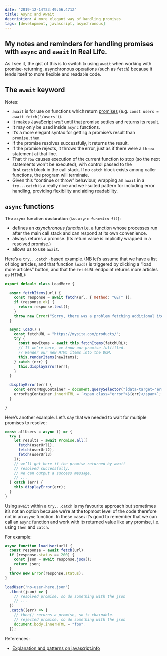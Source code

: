 ```yaml
---
date: "2019-12-14T23:49:56.471Z"
title: Async and Await
description: A more elegant way of handling promises
tags: [development, javascript, asynchronous]
---
```

My notes and reminders for handling promises with `async` and `await` In Real Life.
---

As I see it, the gist of this is to switch to using `await` when working with promise-returning, asynchronous operations (such as `fetch`) because it lends itself to more flexible and readable code.

## The `await` keyword

Notes:

- `await` is for use on functions which return [promises](https://fuzzylogic.me/posts/javascript-promises-explained/) (e.g. `const users = await fetch('/users')`).
- It makes JavaScript _wait_ until that promise settles and returns its result. 
- It may only be used inside `async` functions.
- It’s a more elegant syntax for getting a promise‘s result than `promise.then`.
- If the promise resolves successfully, it returns the result.
- If the promise rejects, it throws the error, just as if there were a `throw` statement at that line.
- That `throw` causes execution of the current function to stop (so the next statements won't be executed), with control passed to the first `catch` block in the call stack. If no `catch` block exists among caller functions, the program will terminate.
- Given this “continue or throw” behaviour, wrapping an `await` in a `try...catch` is a really nice and well-suited pattern for including error handling, providing flexibility and aiding readability.

## `async` functions

The `async` function declaration (i.e. `async function f()`):

- defines an _asynchronous function_ i.e. a function whose processes run after the main call stack and can respond at its own convenience.
- always returns a promise. (Its return value is implicitly wrapped in a resolved promise.)
- allows us to use `await`.

Here’s a `try...catch` -based example. (NB let’s assume that we have a list of blog articles, and that function `load()` is triggered by clicking a “load more articles” button, and that the `fetchURL` endpoint returns more articles as HTML):

``` js
export default class LoadMore {

  async fetchItems(url) {
    const response = await fetch(url, { method: "GET" });
    if (response.ok) {
      return response.text();
    }
    throw new Error("Sorry, there was a problem fetching additional items.");
  }

  async load() {
    const fetchURL = "https://mysite.com/products/";
    try {
      const newItems = await this.fetchItems(fetchURL);
      // If we’re here, we know our promise fulfilled.
      // Render our new HTML items into the DOM.
      this.renderItems(newItems);
    } catch (err) {
      this.displayError(err);
    }
  }

  displayError(err) {
    const errorMsgContainer = document.querySelector("[data-target='error-msg']");
    errorMsgContainer.innerHTML = `<span class="error">${err}</span>`;
  }

}
```

Here’s another example. Let’s say that we needed to wait for multiple promises to resolve:

``` js
const allUsers = async () => {
  try {
    let results = await Promise.all([
      fetch(userUrl1),
      fetch(userUrl2),
      fetch(userUrl3)
    ]);
    // we’ll get here if the promise returned by await
    // resolved successfully.
    // We can output a success message.
    // ...
  } catch (err) {
    this.displayError(err);
  }
}
```

Using `await` within a `try...catch` is my favourite approach but sometimes it’s not an option because we’re at the topmost level of the code therefore not in an `async` function. In these cases it’s good to remember that we can call an `async` function and work with its returned value like any promise, i.e. using `then` and `catch`.

For example:

``` js
async function loadUser(url) {
  const response = await fetch(url);
  if (response.status == 200) {
    const json = await response.json();
    return json;
  }
  throw new Error(response.status);
}

loadUser('no-user-here.json')
  .then((json) => {
    // resolved promise, so do something with the json
    // ...
  })
  .catch((err) => {
    // then() returns a promise, so is chainable.
    // rejected promise, so do something with the json
    document.body.innerHTML = "foo";
  });
```

References:
- [Explanation and patterns on javascript.info](https://javascript.info/async-await)

